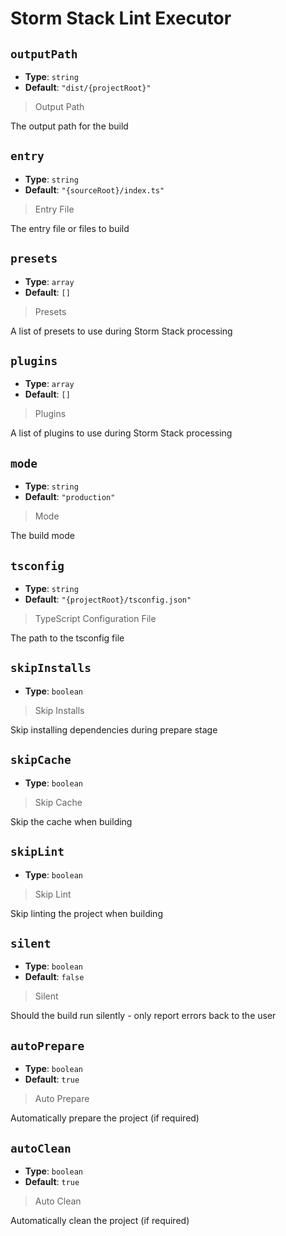 <!-- Generated by @storm-software/untyped -->
<!-- Do not edit this file directly -->

# Storm Stack Lint Executor

## `outputPath`

- **Type**: `string`
- **Default**: `"dist/{projectRoot}"`

> Output Path

The output path for the build

## `entry`

- **Type**: `string`
- **Default**: `"{sourceRoot}/index.ts"`

> Entry File

The entry file or files to build

## `presets`

- **Type**: `array`
- **Default**: `[]`

> Presets

A list of presets to use during Storm Stack processing

## `plugins`

- **Type**: `array`
- **Default**: `[]`

> Plugins

A list of plugins to use during Storm Stack processing

## `mode`

- **Type**: `string`
- **Default**: `"production"`

> Mode

The build mode

## `tsconfig`

- **Type**: `string`
- **Default**: `"{projectRoot}/tsconfig.json"`

> TypeScript Configuration File

The path to the tsconfig file

## `skipInstalls`

- **Type**: `boolean`

> Skip Installs

Skip installing dependencies during prepare stage

## `skipCache`

- **Type**: `boolean`

> Skip Cache

Skip the cache when building

## `skipLint`

- **Type**: `boolean`

> Skip Lint

Skip linting the project when building

## `silent`

- **Type**: `boolean`
- **Default**: `false`

> Silent

Should the build run silently - only report errors back to the user

## `autoPrepare`

- **Type**: `boolean`
- **Default**: `true`

> Auto Prepare

Automatically prepare the project (if required)

## `autoClean`

- **Type**: `boolean`
- **Default**: `true`

> Auto Clean

Automatically clean the project (if required)
